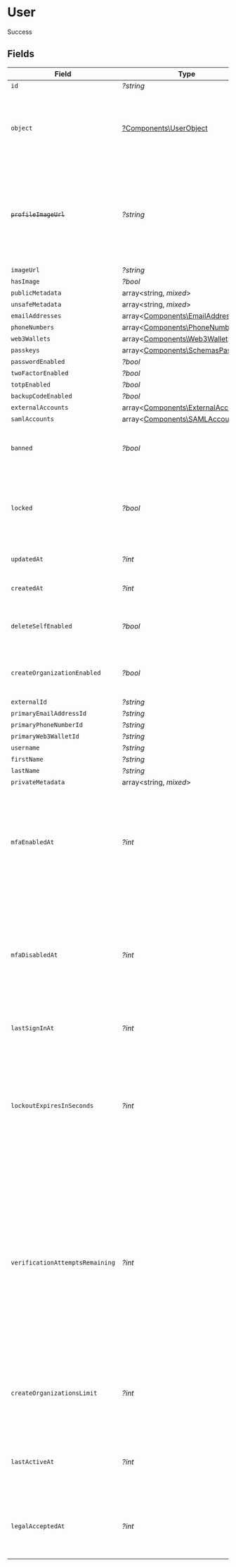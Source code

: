 # User

Success


## Fields

| Field                                                                                                                                                                                                                           | Type                                                                                                                                                                                                                            | Required                                                                                                                                                                                                                        | Description                                                                                                                                                                                                                     | Example                                                                                                                                                                                                                         |
| ------------------------------------------------------------------------------------------------------------------------------------------------------------------------------------------------------------------------------- | ------------------------------------------------------------------------------------------------------------------------------------------------------------------------------------------------------------------------------- | ------------------------------------------------------------------------------------------------------------------------------------------------------------------------------------------------------------------------------- | ------------------------------------------------------------------------------------------------------------------------------------------------------------------------------------------------------------------------------- | ------------------------------------------------------------------------------------------------------------------------------------------------------------------------------------------------------------------------------- |
| `id`                                                                                                                                                                                                                            | *?string*                                                                                                                                                                                                                       | :heavy_minus_sign:                                                                                                                                                                                                              | N/A                                                                                                                                                                                                                             |                                                                                                                                                                                                                                 |
| `object`                                                                                                                                                                                                                        | [?Components\UserObject](../../Models/Components/UserObject.md)                                                                                                                                                                 | :heavy_minus_sign:                                                                                                                                                                                                              | String representing the object's type. Objects of the same type share the same value.<br/>                                                                                                                                      |                                                                                                                                                                                                                                 |
| ~~`profileImageUrl`~~                                                                                                                                                                                                           | *?string*                                                                                                                                                                                                                       | :heavy_minus_sign:                                                                                                                                                                                                              | : warning: ** DEPRECATED **: This will be removed in a future release, please migrate away from it as soon as possible.                                                                                                         |                                                                                                                                                                                                                                 |
| `imageUrl`                                                                                                                                                                                                                      | *?string*                                                                                                                                                                                                                       | :heavy_minus_sign:                                                                                                                                                                                                              | N/A                                                                                                                                                                                                                             |                                                                                                                                                                                                                                 |
| `hasImage`                                                                                                                                                                                                                      | *?bool*                                                                                                                                                                                                                         | :heavy_minus_sign:                                                                                                                                                                                                              | N/A                                                                                                                                                                                                                             |                                                                                                                                                                                                                                 |
| `publicMetadata`                                                                                                                                                                                                                | array<string, *mixed*>                                                                                                                                                                                                          | :heavy_minus_sign:                                                                                                                                                                                                              | N/A                                                                                                                                                                                                                             |                                                                                                                                                                                                                                 |
| `unsafeMetadata`                                                                                                                                                                                                                | array<string, *mixed*>                                                                                                                                                                                                          | :heavy_minus_sign:                                                                                                                                                                                                              | N/A                                                                                                                                                                                                                             |                                                                                                                                                                                                                                 |
| `emailAddresses`                                                                                                                                                                                                                | array<[Components\EmailAddress](../../Models/Components/EmailAddress.md)>                                                                                                                                                       | :heavy_minus_sign:                                                                                                                                                                                                              | N/A                                                                                                                                                                                                                             |                                                                                                                                                                                                                                 |
| `phoneNumbers`                                                                                                                                                                                                                  | array<[Components\PhoneNumber](../../Models/Components/PhoneNumber.md)>                                                                                                                                                         | :heavy_minus_sign:                                                                                                                                                                                                              | N/A                                                                                                                                                                                                                             |                                                                                                                                                                                                                                 |
| `web3Wallets`                                                                                                                                                                                                                   | array<[Components\Web3Wallet](../../Models/Components/Web3Wallet.md)>                                                                                                                                                           | :heavy_minus_sign:                                                                                                                                                                                                              | N/A                                                                                                                                                                                                                             |                                                                                                                                                                                                                                 |
| `passkeys`                                                                                                                                                                                                                      | array<[Components\SchemasPasskey](../../Models/Components/SchemasPasskey.md)>                                                                                                                                                   | :heavy_minus_sign:                                                                                                                                                                                                              | N/A                                                                                                                                                                                                                             |                                                                                                                                                                                                                                 |
| `passwordEnabled`                                                                                                                                                                                                               | *?bool*                                                                                                                                                                                                                         | :heavy_minus_sign:                                                                                                                                                                                                              | N/A                                                                                                                                                                                                                             |                                                                                                                                                                                                                                 |
| `twoFactorEnabled`                                                                                                                                                                                                              | *?bool*                                                                                                                                                                                                                         | :heavy_minus_sign:                                                                                                                                                                                                              | N/A                                                                                                                                                                                                                             |                                                                                                                                                                                                                                 |
| `totpEnabled`                                                                                                                                                                                                                   | *?bool*                                                                                                                                                                                                                         | :heavy_minus_sign:                                                                                                                                                                                                              | N/A                                                                                                                                                                                                                             |                                                                                                                                                                                                                                 |
| `backupCodeEnabled`                                                                                                                                                                                                             | *?bool*                                                                                                                                                                                                                         | :heavy_minus_sign:                                                                                                                                                                                                              | N/A                                                                                                                                                                                                                             |                                                                                                                                                                                                                                 |
| `externalAccounts`                                                                                                                                                                                                              | array<[Components\ExternalAccounts](../../Models/Components/ExternalAccounts.md)>                                                                                                                                               | :heavy_minus_sign:                                                                                                                                                                                                              | N/A                                                                                                                                                                                                                             |                                                                                                                                                                                                                                 |
| `samlAccounts`                                                                                                                                                                                                                  | array<[Components\SAMLAccount](../../Models/Components/SAMLAccount.md)>                                                                                                                                                         | :heavy_minus_sign:                                                                                                                                                                                                              | N/A                                                                                                                                                                                                                             |                                                                                                                                                                                                                                 |
| `banned`                                                                                                                                                                                                                        | *?bool*                                                                                                                                                                                                                         | :heavy_minus_sign:                                                                                                                                                                                                              | Flag to denote whether user is banned or not.<br/>                                                                                                                                                                              |                                                                                                                                                                                                                                 |
| `locked`                                                                                                                                                                                                                        | *?bool*                                                                                                                                                                                                                         | :heavy_minus_sign:                                                                                                                                                                                                              | Flag to denote whether user is currently locked, i.e. restricted from signing in or not.<br/>                                                                                                                                   |                                                                                                                                                                                                                                 |
| `updatedAt`                                                                                                                                                                                                                     | *?int*                                                                                                                                                                                                                          | :heavy_minus_sign:                                                                                                                                                                                                              | Unix timestamp of last update.<br/>                                                                                                                                                                                             |                                                                                                                                                                                                                                 |
| `createdAt`                                                                                                                                                                                                                     | *?int*                                                                                                                                                                                                                          | :heavy_minus_sign:                                                                                                                                                                                                              | Unix timestamp of creation.<br/>                                                                                                                                                                                                |                                                                                                                                                                                                                                 |
| `deleteSelfEnabled`                                                                                                                                                                                                             | *?bool*                                                                                                                                                                                                                         | :heavy_minus_sign:                                                                                                                                                                                                              | If enabled, user can delete themselves via FAPI.<br/>                                                                                                                                                                           |                                                                                                                                                                                                                                 |
| `createOrganizationEnabled`                                                                                                                                                                                                     | *?bool*                                                                                                                                                                                                                         | :heavy_minus_sign:                                                                                                                                                                                                              | If enabled, user can create organizations via FAPI.<br/>                                                                                                                                                                        |                                                                                                                                                                                                                                 |
| `externalId`                                                                                                                                                                                                                    | *?string*                                                                                                                                                                                                                       | :heavy_minus_sign:                                                                                                                                                                                                              | N/A                                                                                                                                                                                                                             |                                                                                                                                                                                                                                 |
| `primaryEmailAddressId`                                                                                                                                                                                                         | *?string*                                                                                                                                                                                                                       | :heavy_minus_sign:                                                                                                                                                                                                              | N/A                                                                                                                                                                                                                             |                                                                                                                                                                                                                                 |
| `primaryPhoneNumberId`                                                                                                                                                                                                          | *?string*                                                                                                                                                                                                                       | :heavy_minus_sign:                                                                                                                                                                                                              | N/A                                                                                                                                                                                                                             |                                                                                                                                                                                                                                 |
| `primaryWeb3WalletId`                                                                                                                                                                                                           | *?string*                                                                                                                                                                                                                       | :heavy_minus_sign:                                                                                                                                                                                                              | N/A                                                                                                                                                                                                                             |                                                                                                                                                                                                                                 |
| `username`                                                                                                                                                                                                                      | *?string*                                                                                                                                                                                                                       | :heavy_minus_sign:                                                                                                                                                                                                              | N/A                                                                                                                                                                                                                             |                                                                                                                                                                                                                                 |
| `firstName`                                                                                                                                                                                                                     | *?string*                                                                                                                                                                                                                       | :heavy_minus_sign:                                                                                                                                                                                                              | N/A                                                                                                                                                                                                                             |                                                                                                                                                                                                                                 |
| `lastName`                                                                                                                                                                                                                      | *?string*                                                                                                                                                                                                                       | :heavy_minus_sign:                                                                                                                                                                                                              | N/A                                                                                                                                                                                                                             |                                                                                                                                                                                                                                 |
| `privateMetadata`                                                                                                                                                                                                               | array<string, *mixed*>                                                                                                                                                                                                          | :heavy_minus_sign:                                                                                                                                                                                                              | N/A                                                                                                                                                                                                                             |                                                                                                                                                                                                                                 |
| `mfaEnabledAt`                                                                                                                                                                                                                  | *?int*                                                                                                                                                                                                                          | :heavy_minus_sign:                                                                                                                                                                                                              | Unix timestamp of when MFA was last enabled for this user. It should be noted that this field is not nullified if MFA is disabled.<br/>                                                                                         |                                                                                                                                                                                                                                 |
| `mfaDisabledAt`                                                                                                                                                                                                                 | *?int*                                                                                                                                                                                                                          | :heavy_minus_sign:                                                                                                                                                                                                              | Unix timestamp of when MFA was last disabled for this user. It should be noted that this field is not nullified if MFA is enabled again.<br/>                                                                                   |                                                                                                                                                                                                                                 |
| `lastSignInAt`                                                                                                                                                                                                                  | *?int*                                                                                                                                                                                                                          | :heavy_minus_sign:                                                                                                                                                                                                              | Unix timestamp of last sign-in.<br/>                                                                                                                                                                                            |                                                                                                                                                                                                                                 |
| `lockoutExpiresInSeconds`                                                                                                                                                                                                       | *?int*                                                                                                                                                                                                                          | :heavy_minus_sign:                                                                                                                                                                                                              | The number of seconds remaining until the lockout period expires for a locked user. A null value for a locked user indicates that lockout never expires.<br/>                                                                   |                                                                                                                                                                                                                                 |
| `verificationAttemptsRemaining`                                                                                                                                                                                                 | *?int*                                                                                                                                                                                                                          | :heavy_minus_sign:                                                                                                                                                                                                              | The number of verification attempts remaining until the user is locked. Null if account lockout is not enabled. Note: if a user is locked explicitly via the Backend API, they may still have verification attempts remaining.<br/> |                                                                                                                                                                                                                                 |
| `createOrganizationsLimit`                                                                                                                                                                                                      | *?int*                                                                                                                                                                                                                          | :heavy_minus_sign:                                                                                                                                                                                                              | The maximum number of organizations the user can create. 0 means unlimited.<br/>                                                                                                                                                |                                                                                                                                                                                                                                 |
| `lastActiveAt`                                                                                                                                                                                                                  | *?int*                                                                                                                                                                                                                          | :heavy_minus_sign:                                                                                                                                                                                                              | Unix timestamp of the latest session activity, with day precision.<br/>                                                                                                                                                         | 1700690400000                                                                                                                                                                                                                   |
| `legalAcceptedAt`                                                                                                                                                                                                               | *?int*                                                                                                                                                                                                                          | :heavy_minus_sign:                                                                                                                                                                                                              | Unix timestamp of when the user accepted the legal requirements.<br/>                                                                                                                                                           | 1700690400000                                                                                                                                                                                                                   |